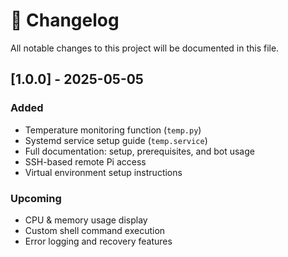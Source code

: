 # 📜 Changelog

All notable changes to this project will be documented in this file.

## [1.0.0] - 2025-05-05
### Added
- Temperature monitoring function (`temp.py`)
- Systemd service setup guide (`temp.service`)
- Full documentation: setup, prerequisites, and bot usage
- SSH-based remote Pi access
- Virtual environment setup instructions

### Upcoming
- CPU & memory usage display
- Custom shell command execution
- Error logging and recovery features
